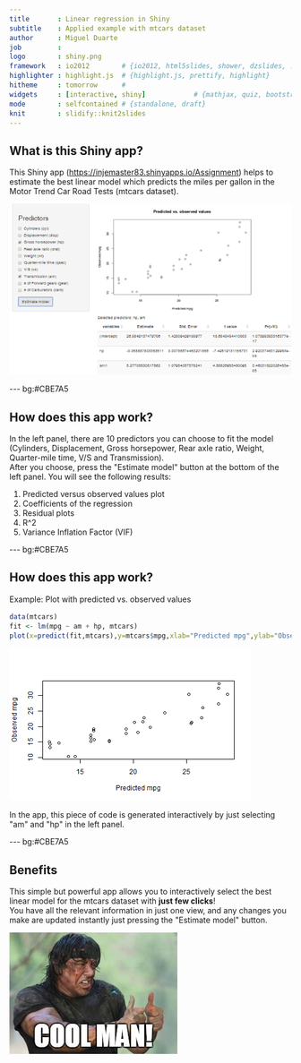 ```yaml
--- 
title       : Linear regression in Shiny
subtitle    : Applied example with mtcars dataset
author      : Miguel Duarte
job         : 
logo        : shiny.png
framework   : io2012        # {io2012, html5slides, shower, dzslides, ...}
highlighter : highlight.js  # {highlight.js, prettify, highlight}
hitheme     : tomorrow      # 
widgets     : [interactive, shiny]            # {mathjax, quiz, bootstrap}
mode        : selfcontained # {standalone, draft}
knit        : slidify::knit2slides
--- 
```


## What is this Shiny app?

This Shiny app (https://injemaster83.shinyapps.io/Assignment) helps to estimate the best linear model which predicts the miles per gallon in the Motor Trend Car Road Tests (mtcars dataset). 

![width](./assets/img/app.png)

--- bg:#CBE7A5 

## How does this app work?

In the left panel, there are 10 predictors you can choose to fit the model (Cylinders, Displacement, Gross horsepower, Rear axle ratio, Weight, Quarter-mile time, V/S and Transmission).  
After you choose, press the "Estimate model" button at the bottom of the left panel. You will see the following results:

1. Predicted versus observed values plot
2. Coefficients of the regression
3. Residual plots
4. R^2
5. Variance Inflation Factor (VIF)

--- bg:#CBE7A5

## How does this app work?

Example: Plot with predicted vs. observed values


```r
data(mtcars)
fit <- lm(mpg ~ am + hp, mtcars)
plot(x=predict(fit,mtcars),y=mtcars$mpg,xlab="Predicted mpg",ylab="Observed mpg")
```

![plot of chunk unnamed-chunk-1](assets/fig/unnamed-chunk-1-1.png) 

In the app, this piece of code is generated interactively by just selecting "am" and "hp" in the left panel.

--- bg:#CBE7A5

## Benefits

This simple but powerful app allows you to interactively select the best linear model for the mtcars dataset with **just few clicks**!  
You have all the relevant information in just one view, and any changes you make are updated instantly just pressing the "Estimate model" button.

![width](./assets/img/cool.jpg)






